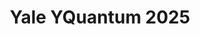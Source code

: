 ---
title: "Yale YQuantum 2025"
summary: "Winner - Alice & Bob Challenge"
coverImage: "assets/projects/Award/YQuanTum copy.png"
order: 1
---